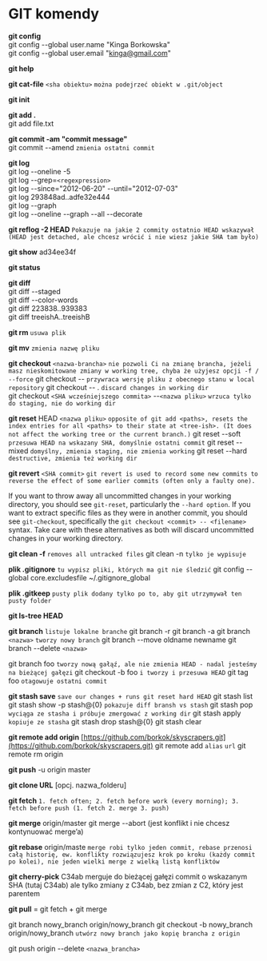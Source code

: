 # GIT komendy

**git config**  
git config --global user.name "Kinga Borkowska"  
git config --global user.email "kinga@gmail.com"

**git help**

**git cat-file** `<sha obiektu>` `można podejrzeć obiekt w .git/object`

**git init**

**git add .**  
git add file.txt

**git commit -am "commit message"**  
git commit --amend `zmienia ostatni commit`

**git log**  
git log --oneline -5  
git log --grep=`<regexpression>`  
git log --since="2012-06-20" --until="2012-07-03"  
git log 293848ad..adfe32e444  
git log --graph  
git log --oneline --graph --all --decorate

**git reflog -2 HEAD** `Pokazuje na jakie 2 commity ostatnio HEAD wskazywał (HEAD jest detached, ale chcesz wrócić i nie wiesz jakie SHA tam było)`

**git show** ad34ee34f

**git status**

**git diff**  
git diff --staged  
git diff --color-words  
git diff 223838..939383  
git diff treeishA..treeishB

**git rm** `usuwa plik`

**git mv** `zmienia nazwę pliku`

**git checkout** `<nazwa-brancha>` `nie pozwoli Ci na zmianę brancha, jeżeli masz nieskomitowane zmiany w working tree, chyba że użyjesz opcji -f / --force` git checkout --  `przywraca wersję pliku z obecnego stanu w local repository` git checkout -- . `discard changes in working dir`  
git checkout `<SHA wcześniejszego commita>` --`<nazwa pliku>` `wrzuca tylko do staging, nie do working dir`

**git reset** HEAD `<nazwa pliku>` `opposite of git add <paths>, resets the index entries for all <paths> to their state at <tree-ish>. (It does not affect the working tree or the current branch.)` git reset --soft `przesuwa HEAD na wskazany SHA, domyślnie ostatni commit` git reset --mixed `domyślny, zmienia staging, nie zmienia working` git reset --hard `destructive, zmienia też working dir`

**git revert** `<SHA commit>` `git revert is used to record some new commits to reverse the effect of some earlier commits (often only a faulty one).`

If you want to throw away all uncommitted changes in your working directory, you should see `git-reset`, particularly the `--hard option`. If you want to extract specific files as they were in another commit, you should see `git-checkout`, specifically the `git checkout <commit> -- <filename>` syntax. Take care with these alternatives as both will discard uncommitted changes in your working directory.

**git clean -f** `removes all untracked files` git clean -n `tylko je wypisuje`

**plik .gitignore** `tu wypisz pliki, których ma git nie śledzić` git config --global core.excludesfile ~/.gitignore\_global

**plik .gitkeep** `pusty plik dodany tylko po to, aby git utrzymywał ten pusty folder`

**git ls-tree HEAD**

**git branch** `listuje lokalne branche` git branch -r git branch -a git branch `<nazwa>` `tworzy nowy branch` git branch --move oldname newname git branch --delete `<nazwa>`

git branch foo `tworzy nową gałąź, ale nie zmienia HEAD - nadal jesteśmy na bieżącej gałęzi` git checkout -b foo `i tworzy i przesuwa HEAD` git tag foo `otagowuje ostatni commit`

**git stash save** `save our changes + runs git reset hard HEAD` git stash list git stash show -p stash@{0} `pokazuje diff bransh vs stash` git stash pop `wyciąga ze stasha i próbuje zmergować z working dir` git stash apply `kopiuje ze stasha` git stash drop stash@{0} git stash clear

**git remote add origin** [https://github.com/borkok/skyscrapers.git](https://github.com/borkok/skyscrapers.git) git remote add `alias` `url` git remote rm origin

**git push** -u origin master

**git clone URL** \[opcj. nazwa\_folderu\]

**git fetch** `1. fetch often; 2. fetch before work (every morning); 3. fetch before push (1. fetch 2. merge 3. push)`

**git merge** origin/master git merge --abort \(jest konflikt i nie chcesz kontynuować merge’a\)

**git rebase** origin/maste `merge robi tylko jeden commit, rebase przenosi całą historię, ew. konflikty rozwiązujesz krok po kroku (każdy commit po kolei), nie jeden wielki merge z wielką listą konfliktów`

**git cherry-pick** C34ab merguje do bieżącej gałęzi commit o wskazanym SHA \(tutaj C34ab\) ale tylko zmiany z C34ab, bez zmian z C2, który jest parentem

**git pull** = git fetch + git merge

git branch nowy\_branch origin/nowy\_branch git checkout -b nowy\_branch origin/nowy\_branch `utwórz nowy branch jako kopię brancha z origin`

git push origin --delete `<nazwa_brancha>`

